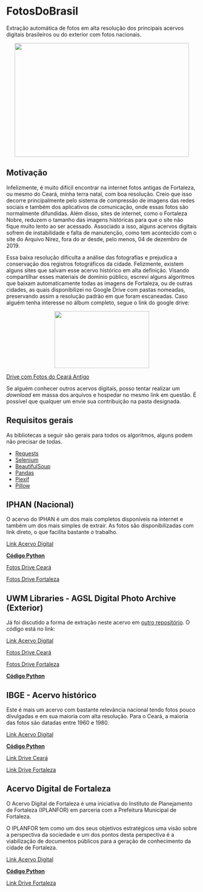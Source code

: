 # FotosDoBrasil
Extração automática de fotos em alta resolução dos principais acervos digitais brasileiros ou do exterior com fotos nacionais.

<p align="center">
  <img width="460" height="300" src="https://user-images.githubusercontent.com/56649205/82761869-f9a19d00-9dd3-11ea-997b-a9e5e456db59.jpg">
</p>

## Motivação
Infelizmente, é muito difícil encontrar na internet fotos antigas de Fortaleza, ou mesmo do Ceará, minha terra natal, com boa resolução. Creio que isso decorre principalmente pelo sistema de compressão de imagens das redes sociais e também dos aplicativos de comunicação, onde essas fotos são normalmente difundidas. Além disso, sites de internet, como o Fortaleza Nobre, reduzem o tamanho das imagens históricas para que o site não fique muito lento ao ser acessado. Associado a isso, alguns acervos digitais sofrem de instabilidade e falta de manutenção, como tem acontecido com o site do Arquivo Nirez, fora do ar desde, pelo menos, 04 de dezembro de 2019. 

Essa baixa resolução dificulta a análise das fotografias e prejudica a conservação dos registros fotográficos da cidade. Felizmente, existem alguns sites que salvam esse acervo histórico em alta definição. Visando compartilhar esses materiais de domínio público, escrevi alguns algoritmos que baixam automaticamente todas as imagens de Fortaleza, ou de outras cidades, as quais disponibilizei no Google Drive com pastas nomeadas, preservando assim a resolução padrão em que foram escaneadas.
Caso alguém tenha interesse no álbum completo, segue o link do google drive:

<p align="center">
  <a href="https://drive.google.com/drive/folders/19QGyUuMzX0ogb8NiY9PXXWb_EmGDMLMT?usp=sharing">
  <img width="250" height="150" src="https://user-images.githubusercontent.com/56649205/82761959-6a48b980-9dd4-11ea-9dae-3840fe5d32c6.png">
</p>

[Drive com Fotos do Ceará Antigo](https://drive.google.com/drive/folders/19QGyUuMzX0ogb8NiY9PXXWb_EmGDMLMT?usp=sharing)

Se alguém conhecer outros acervos digitais, posso tentar realizar um *download* em massa dos arquivos e hospedar no mesmo link em questão. É possível que qualquer um envie sua contribuição na pasta designada.

## Requisitos gerais
As bibliotecas a seguir são gerais para todos os algoritmos, alguns podem não precisar de todas. 
* [Requests](https://requests.readthedocs.io/pt_BR/latest/user/quickstart.html)
* [Selenium](https://selenium-python.readthedocs.io/)
* [BeautifulSoup](https://www.crummy.com/software/BeautifulSoup/bs4/doc/)
* [Pandas](https://pandas.pydata.org/)
* [Piexif](https://pypi.org/project/piexif/)
* [Pillow](https://pypi.org/project/Pillow/)

## IPHAN (Nacional)
O acervo do IPHAN é um dos mais completos disponíveis na internet e também um dos mais simples de extrair. As fotos são disponibilizadas com link direto, o que facilita bastante o trabalho. 

[Link Acervo Digital](http://acervodigital.iphan.gov.br/xmlui/)

[**Código Python**](https://github.com/luiseduardobr1/FotosDoBrasil/blob/master/acervoIPHAN.py)

[Fotos Drive Ceará](https://drive.google.com/drive/u/1/folders/1ETbC7flXAfNRIFugfFQqUQCxwtRXbkQi)

[Fotos Drive Fortaleza](https://drive.google.com/drive/folders/1BJHZp2EkQQOE1AUDCq468zs4N1nThAwr)

## UWM Libraries - AGSL Digital Photo Archive (Exterior)
Já foi discutido a forma de extração neste acervo em [outro repositório](https://github.com/luiseduardobr1/UWMLibrariesPhotoArchive). O código está no link:

[Link Acervo Digital](https://uwm.edu/lib-collections/)

[Fotos Drive Ceará](https://drive.google.com/drive/u/1/folders/1YrQrRxkbFdccUbA7Vhzdo7NqlM6nEhji)

[Fotos Drive Fortaleza](https://drive.google.com/drive/u/1/folders/1CMycH7SLvyW0G-lSpfbVpVIb6JoI2h1M)

[**Código Python**](https://github.com/luiseduardobr1/UWMLibrariesPhotoArchive/blob/master/PhotoWebScraping.py)


## IBGE - Acervo histórico
Este é mais um acervo com bastante relevância nacional tendo fotos pouco divulgadas e em sua maioria com alta resolução. Para o Ceará, a maioria das fotos são datadas entre 1960 e 1980. 

[Link Acervo Digital](https://biblioteca.ibge.gov.br/index.php)

[**Código Python**](https://github.com/luiseduardobr1/FotosDoBrasil/blob/master/ibge_fotos.py)

[Link Drive Ceará](https://drive.google.com/drive/folders/1775dDCDxOboUIWstOLaQ-UAYNyai_jya)

[Link Drive Fortaleza](https://drive.google.com/drive/folders/1nH9Npewtm6xEUsmPp_VZve2lNWcw-jJu)

## Acervo Digital de Fortaleza
O Acervo Digital de Fortaleza é uma iniciativa do Instituto de Planejamento de Fortaleza (IPLANFOR) em parceria com a Prefeitura Municipal de Fortaleza.

O IPLANFOR tem como um dos seus objetivos estratégicos uma visão sobre a perspectiva da sociedade e um dos pontos desta perspectiva é a viabilização de documentos públicos para a geração de conhecimento da cidade de Fortaleza.

[Link Acervo Digital](https://acervo.fortaleza.ce.gov.br/)

[**Código Python**](https://github.com/luiseduardobr1/FotosDoBrasil/blob/master/acervo_fortaleza.py)

[Link Drive Fortaleza](https://drive.google.com/drive/folders/1DR1ZiGo1SvGEzUxmpOwCux-vspbzzsv-)
